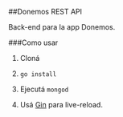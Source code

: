 ##Donemos REST API

Back-end para la app Donemos.

###Como usar

1. Cloná

2. `go install`

3. Ejecutá `mongod`

4. Usá [Gin](https://github.com/codegangsta/gin) para live-reload.
